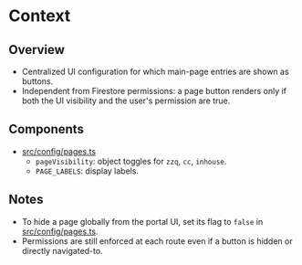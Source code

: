 # Context

## Overview
- Centralized UI configuration for which main-page entries are shown as buttons.
- Independent from Firestore permissions: a page button renders only if both the UI visibility and the user's permission are true.

## Components
- [src/config/pages.ts](src/config/pages.ts)
  - `pageVisibility`: object toggles for `zzq`, `cc`, `inhouse`.
  - `PAGE_LABELS`: display labels.

## Notes
- To hide a page globally from the portal UI, set its flag to `false` in [src/config/pages.ts](src/config/pages.ts).
- Permissions are still enforced at each route even if a button is hidden or directly navigated-to.